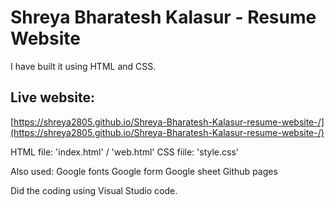 # Shreya Bharatesh Kalasur - Resume Website

I have built it using HTML and CSS.

## Live website: 
[https://shreya2805.github.io/Shreya-Bharatesh-Kalasur-resume-website-/](https://shreya2805.github.io/Shreya-Bharatesh-Kalasur-resume-website-/)

HTML file: 'index.html' / 'web.html'
CSS fiile: 'style.css'

Also used: 
Google fonts
Google form
Google sheet
Github pages

Did the coding using Visual Studio code.
